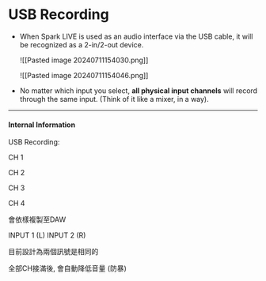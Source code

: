 # USB Recording

- When Spark LIVE is used as an audio interface via the USB cable, it will be recognized as a 2-in/2-out device.
  
  ![[Pasted image 20240711154030.png]]
  
  ![[Pasted image 20240711154046.png]]


- No matter which input you select, **all physical input channels** will record through the same input. (Think of it like a mixer, in a way).
  


  


---
#### Internal Information

USB Recording:

CH 1

CH 2

CH 3

CH 4

會依樣複製至DAW

INPUT 1 (L)
INPUT 2 (R)

目前設計為兩個訊號是相同的

全部CH接滿後, 會自動降低音量 (防暴)